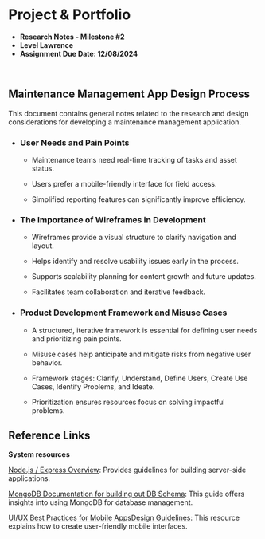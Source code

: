 # Project & Portfolio

- **Research Notes - Milestone #2**
- **Level Lawrence**
- **Assignment Due Date: 12/08/2024**

<br>

## Maintenance Management App Design Process

This document contains general notes related to the research and design considerations for developing a maintenance management application.

- ### User Needs and Pain Points

  - Maintenance teams need real-time tracking of tasks and asset status.

  - Users prefer a mobile-friendly interface for field access.

  - Simplified reporting features can significantly improve efficiency.
    <br>

- ### The Importance of Wireframes in Development

  - Wireframes provide a visual structure to clarify navigation and layout.

  - Helps identify and resolve usability issues early in the process.

  - Supports scalability planning for content growth and future updates.

  - Facilitates team collaboration and iterative feedback.

- ### Product Development Framework and Misuse Cases

  - A structured, iterative framework is essential for defining user needs and prioritizing pain points.

  - Misuse cases help anticipate and mitigate risks from negative user behavior.

  - Framework stages: Clarify, Understand, Define Users, Create Use Cases, Identify Problems, and Ideate.

  - Prioritization ensures resources focus on solving impactful problems.

## Reference Links

**System resources**

[Node.js / Express Overview](https://expressjs.com/en/starter/hello-world.html): Provides guidelines for building server-side applications.

[MongoDB Documentation for building out DB Schema](https://www.mongodb.com/docs/manual/data-modeling/schema-design-process/): This guide offers insights into using MongoDB for database management.

[UI/UX Best Practices for Mobile AppsDesign Guidelines](https://www.uxpin.com/studio/blog/guide-design-consistency-best-practices-ui-ux-designers/): This resource explains how to create user-friendly mobile interfaces.

